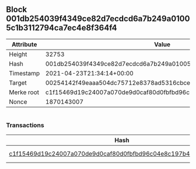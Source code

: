 ## Block 001db254039f4349ce82d7ecdcd6a7b249a01005c1b3112794ca7ec4e8f364f4

Attribute | Value
--- | ---
Height | 32753
Hash | 001db254039f4349ce82d7ecdcd6a7b249a01005c1b3112794ca7ec4e8f364f4
Timestamp | 2021-04-23T21:34:14+00:00
Target | 00254142f49eaaa504dc75712e8378ad5316cbcead634704b3734b6271167cc4
Merke root | c1f15469d19c24007a070de9d0caf80d0fbfbd96c04e8c197b43d9ceacfa5847
Nonce | 1870143007

```

```

### Transactions

Hash | Amount
--- | ---
[c1f15469d19c24007a070de9d0caf80d0fbfbd96c04e8c197b43d9ceacfa5847](c1f15469d19c24007a070de9d0caf80d0fbfbd96c04e8c197b43d9ceacfa5847.md) | 10.00000000 SKEPTI 
